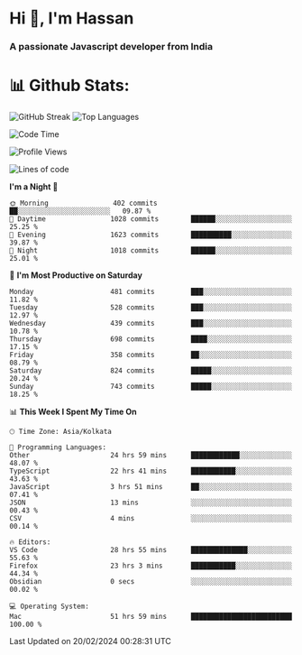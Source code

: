 # Hi 👋, I'm Hassan
### A passionate Javascript developer from India


# 📊 Github Stats:
![GitHub Streak](https://github-readme-streak-stats.herokuapp.com/?user=codeblooded47&theme=dracula&hide_border=false)
![Top Languages](https://github-readme-stats.vercel.app/api/top-langs/?username=codeblooded47&layout=compact&theme=dracula)



<!--START_SECTION:waka-->
![Code Time](http://img.shields.io/badge/Code%20Time-329%20hrs%2033%20mins-blue)

![Profile Views](http://img.shields.io/badge/Profile%20Views-5-blue)

![Lines of code](https://img.shields.io/badge/From%20Hello%20World%20I%27ve%20Written-23.4%20million%20lines%20of%20code-blue)

**I'm a Night 🦉** 

```text
🌞 Morning                402 commits         ██░░░░░░░░░░░░░░░░░░░░░░░   09.87 % 
🌆 Daytime                1028 commits        ██████░░░░░░░░░░░░░░░░░░░   25.25 % 
🌃 Evening                1623 commits        ██████████░░░░░░░░░░░░░░░   39.87 % 
🌙 Night                  1018 commits        ██████░░░░░░░░░░░░░░░░░░░   25.01 % 
```
📅 **I'm Most Productive on Saturday** 

```text
Monday                   481 commits         ███░░░░░░░░░░░░░░░░░░░░░░   11.82 % 
Tuesday                  528 commits         ███░░░░░░░░░░░░░░░░░░░░░░   12.97 % 
Wednesday                439 commits         ███░░░░░░░░░░░░░░░░░░░░░░   10.78 % 
Thursday                 698 commits         ████░░░░░░░░░░░░░░░░░░░░░   17.15 % 
Friday                   358 commits         ██░░░░░░░░░░░░░░░░░░░░░░░   08.79 % 
Saturday                 824 commits         █████░░░░░░░░░░░░░░░░░░░░   20.24 % 
Sunday                   743 commits         █████░░░░░░░░░░░░░░░░░░░░   18.25 % 
```


📊 **This Week I Spent My Time On** 

```text
🕑︎ Time Zone: Asia/Kolkata

💬 Programming Languages: 
Other                    24 hrs 59 mins      ████████████░░░░░░░░░░░░░   48.07 % 
TypeScript               22 hrs 41 mins      ███████████░░░░░░░░░░░░░░   43.63 % 
JavaScript               3 hrs 51 mins       ██░░░░░░░░░░░░░░░░░░░░░░░   07.41 % 
JSON                     13 mins             ░░░░░░░░░░░░░░░░░░░░░░░░░   00.43 % 
CSV                      4 mins              ░░░░░░░░░░░░░░░░░░░░░░░░░   00.14 % 

🔥 Editors: 
VS Code                  28 hrs 55 mins      ██████████████░░░░░░░░░░░   55.63 % 
Firefox                  23 hrs 3 mins       ███████████░░░░░░░░░░░░░░   44.34 % 
Obsidian                 0 secs              ░░░░░░░░░░░░░░░░░░░░░░░░░   00.02 % 

💻 Operating System: 
Mac                      51 hrs 59 mins      █████████████████████████   100.00 % 
```


 Last Updated on 20/02/2024 00:28:31 UTC
<!--END_SECTION:waka-->

